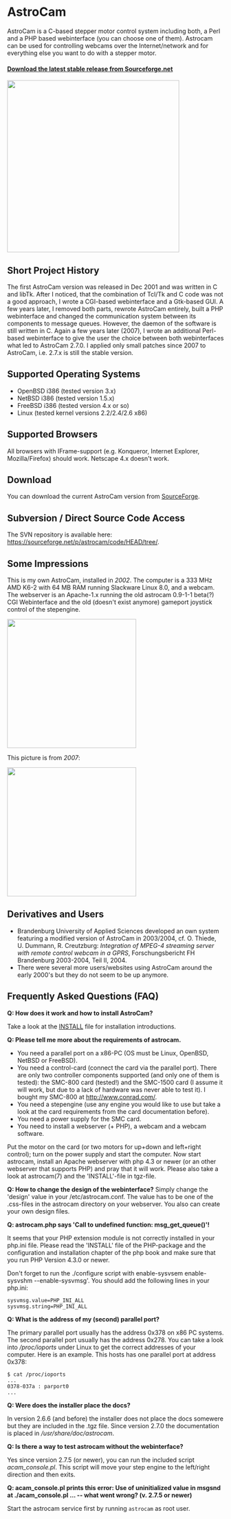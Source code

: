 # AstroCam

AstroCam is a C-based stepper motor control system including both, a
Perl and a PHP based webinterface (you can choose one of them). Astrocam
can be used for controlling webcams over the Internet/network and for
everything else you want to do with a stepper motor.

#### [Download the latest stable release from Sourceforge.net](https://sourceforge.net/projects/astrocam/files/latest/download)

<img src="https://www.wendzel.de/images/astrocam.jpg" width="400" />

## Short Project History

The first AstroCam version was released in Dec 2001 and was written in C
and libTk. After I noticed, that the combination of Tcl/Tk and C code
was not a good approach, I wrote a CGI-based webinterface and a
Gtk-based GUI. A few years later, I removed both parts, rewrote AstroCam
entirely, built a PHP webinterface and changed the communication system
between its components to message queues. However, the daemon of the
software is still written in C. Again a few years later (2007), I wrote
an additional Perl-based webinterface to give the user the choice
between both webinterfaces what led to AstroCam 2.7.0. I applied only
small patches since 2007 to AstroCam, i.e. 2.7.x is still the stable
version.


## Supported Operating Systems

- OpenBSD i386 (tested version 3.x)
- NetBSD i386 (tested version 1.5.x)
- FreeBSD i386 (tested version 4.x or so)
- Linux (tested kernel versions 2.2/2.4/2.6 x86)

## Supported Browsers

All browsers with IFrame-support (e.g. Konqueror, Internet Explorer, Mozilla/Firefox) should work. Netscape 4.x doesn't work.

## Download

You can download the current AstroCam version from [SourceForge](http://sourceforge.net/projects/astrocam).

## Subversion / Direct Source Code Access

The SVN repository is available here: <https://sourceforge.net/p/astrocam/code/HEAD/tree/>.

## Some Impressions

This is my own AstroCam, installed in _2002_. The computer is a 333 MHz AMD K6-2 with 64 MB RAM running Slackware Linux 8.0, and a webcam. The webserver is an Apache-1.x running the old astrocam 0.9-1-1 beta(?) CGI Webinterface and the old (doesn't exist anymore) gameport joystick control of the stepengine.

<a href="http://www.wendzel.de/images/cdps_cam.jpg"><img src="https://www.wendzel.de/images/cdps_cam_s.jpg" width="300" /></a>


This picture is from _2007_:

<a href="https://www.wendzel.de/images/astrocam_2007.jpg"><img src="https://www.wendzel.de/images/astrocam_2007.jpg" width="300" /></a>

## Derivatives and Users

- Brandenburg University of Applied Sciences developed an own system featuring a modified version of AstroCam in 2003/2004, cf. O. Thiede, U. Dummann, R. Creutzburg: *Integration of MPEG-4 streaming server with remote control webcam in a GPRS*, Forschungsbericht FH Brandenburg 2003-2004, Teil II, 2004.
- There were several more users/websites using AstroCam around the early 2000's but they do not seem to be up anymore.

## Frequently Asked Questions (FAQ)

**Q: How does it work and how to install AstroCam?**

Take a look at the [INSTALL](https://sourceforge.net/p/astrocam/code/HEAD/tree/v2.x/INSTALL) file for installation introductions.

**Q: Please tell me more about the requirements of astrocam.**

- You need a parallel port on a x86-PC (OS must be Linux, OpenBSD, NetBSD or FreeBSD).
- You need a control-card (connect the card via the parallel port). There are only two controller components supported (and only one of them is tested): the SMC-800 card (tested!) and the SMC-1500 card (I assume it will work, but due to a lack of hardware was never able to test it). I bought my SMC-800 at http://www.conrad.com/.
- You need a stepengine (use any engine you would like to use but take a look at the card requirements from the card documentation before).
- You need a power supply for the SMC card.
- You need to install a webserver (+ PHP), a webcam and a webcam software.

Put the motor on the card (or two motors for up+down and left+right control); turn on the power supply and start the computer. Now start
astrocam, install an Apache webserver with php 4.3 or newer (or an other webserver that supports PHP) and pray that it will work. Please also take a look at astrocam(7) and the 'INSTALL'-file in tgz-file.

**Q: How to change the design of the webinterface?**
Simply change the 'design' value in your /etc/astrocam.conf. The value has to be one of the .css-files in the astrocam directory on your webserver. You also can create your own design files.

**Q: astrocam.php says 'Call to undefined function: msg_get_queue()'!**

It seems that your PHP extension module is not correctly installed in your php.ini file. Please read the 'INSTALL' file of the PHP-package and the configuration and installation chapter of the php book and make sure that you run PHP Version 4.3.0 or newer.

Don't forget to run the ./configure script with enable-sysvsem enable-sysvshm --enable-sysvmsg'. You should add the following lines in your php.ini:

```
sysvmsg.value=PHP_INI_ALL
sysvmsg.string=PHP_INI_ALL
```

**Q: What is the address of my (second) parallel port?**

The primary parallel port usually has the address 0x378 on x86 PC systems. The second parallel port usually has the address 0x278. You can take a look into */proc/ioports* under Linux to get the correct addresses of your computer. Here is an example. This hosts has one parallel port at address 0x378:

```
$ cat /proc/ioports
...
0378-037a : parport0
...
```

**Q: Were does the installer place the docs?**

In version 2.6.6 (and before) the installer does not place the docs somewere but they are included in the .tgz file. Since version 2.7.0 the documentation is placed in */usr/share/doc/astrocam*.

**Q: Is there a way to test astrocam without the webinterface?**

Yes since version 2.7.5 (or newer), you can run the included script *acam_console.pl*. This script will move your step engine to the left/right direction and then exits.

**Q: acam_console.pl prints this error: Use of uninitialized value in msgsnd at ./acam_console.pl ... -- what went wrong? (v. 2.7.5 or newer)**

Start the astrocam service first by running `astrocam` as root user.
